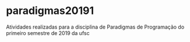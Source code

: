 # paradigmas20191
Atividades realizadas para a disciplina de Paradigmas de Programação do primeiro semestre de 2019 da ufsc
